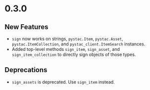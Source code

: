 # 0.3.0

## New Features

* `sign` now works on strings, `pystac.Item`, `pystac.Asset`, `pystac.ItemCollection`, and `pystac_client.ItemSearch` instances.
* Added top-level methods `sign_item`, `sign_asset`, and `sign_item_collection` to directly sign objects of those types.

## Deprecations

* `sign_assets` is deprecated. Use `sign_item` instead.